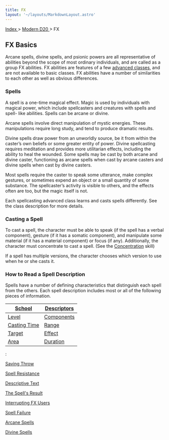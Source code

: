 ```yaml
---
title: FX
layout: '~/layouts/MarkdownLayout.astro'
---
```


[ Index ](/) > [ Modern D20 ](/modern.d20.srd) > FX

## FX Basics

Arcane spells, divine spells, and psionic powers are all representative of
abilities beyond the scope of most ordinary individuals, and are called as a
group FX abilities. FX abilities are features of a few [advanced classes](/modern.d20.srd/classes/advanced), and are not available to basic
classes. FX abilities have a number of similarities to each other as well as
obvious differences.

### Spells

A spell is a one-time magical effect. Magic is used by individuals with
magical power, which include spellcasters and creatures with spells and spell-
like abilities. Spells can be arcane or divine.

Arcane spells involve direct manipulation of mystic energies. These
manipulations require long study, and tend to produce dramatic results.

Divine spells draw power from an unworldly source, be it from within the
caster’s own beliefs or some greater entity of power. Divine spellcasting
requires meditation and provides more utilitarian effects, including the
ability to heal the wounded. Some spells may be cast by both arcane and divine
caster, functioning as arcane spells when cast by arcane casters and divine
spells when cast by divine casters.

Most spells require the caster to speak some utterance, make complex gestures,
or sometimes expend an object or a small quantity of some substance. The
spellcaster’s activity is visible to others, and the effects often are too,
but the magic itself is not.

Each spellcasting advanced class learns and casts spells differently. See the
class description for more details.

### Casting a Spell

To cast a spell, the character must be able to speak (if the spell has a
verbal component), gesture (if it has a somatic component), and manipulate
some material (if it has a material component) or focus (if any).
Additionally, the character must concentrate to cast a spell. (See the
[Concentration](/modern.d20.srd/skills/concentration) skill)

If a spell has multiple versions, the character chooses which version to use
when he or she casts it.

### How to Read a Spell Description

Spells have a number of defining characteristics that distinguish each spell
from the others. Each spell description includes most or all of the following
pieces of information.

| [School](/modern.d20.srd/fx/school) | [Descriptors](/modern.d20.srd/fx/descriptors) |
|---|---|
| [Level](/modern.d20.srd/fx/level) | [Components](/modern.d20.srd/fx/components) |
| [Casting Time](/modern.d20.srd/fx/casting.time) | [Range](/modern.d20.srd/fx/range) |
| [Target](/modern.d20.srd/fx/target) | [Effect](/modern.d20.srd/fx/effect) |
| [Area](/modern.d20.srd/fx/area) | [Duration](/modern.d20.srd/fx/duration) |
:

[Saving Throw](/modern.d20.srd/fx/saving.throw)

[Spell Resistance](/modern.d20.srd/fx/spell.resistance)

[Descriptive Text](/modern.d20.srd/fx/descriptive.text)

[The Spell's Result](/modern.d20.srd/fx/spells.result)

[Interrupting FX Users](/modern.d20.srd/fx/interrupting.fx.users)

[Spell Failure](/modern.d20.srd/fx/spell.failure)

[Arcane Spells](/modern.d20.srd/fx/arcane.spells)

[Divine Spells](/modern.d20.srd/fx/divine.spells)

